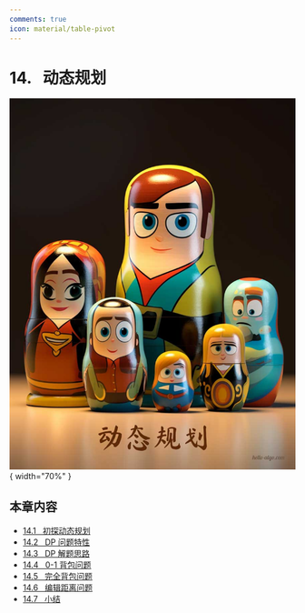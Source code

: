 ```yaml
---
comments: true
icon: material/table-pivot
---
```


# 14. &nbsp; 动态规划

<div class="center-table" markdown>

![动态规划](../assets/covers/chapter_dynamic_programming.jpg){ width="70%" }

</div>

## 本章内容

- [14.1 &nbsp; 初探动态规划](https://www.hello-algo.com/chapter_dynamic_programming/intro_to_dynamic_programming/)
- [14.2 &nbsp; DP 问题特性](https://www.hello-algo.com/chapter_dynamic_programming/dp_problem_features/)
- [14.3 &nbsp; DP 解题思路](https://www.hello-algo.com/chapter_dynamic_programming/dp_solution_pipeline/)
- [14.4 &nbsp; 0-1 背包问题](https://www.hello-algo.com/chapter_dynamic_programming/knapsack_problem/)
- [14.5 &nbsp; 完全背包问题](https://www.hello-algo.com/chapter_dynamic_programming/unbounded_knapsack_problem/)
- [14.6 &nbsp; 编辑距离问题](https://www.hello-algo.com/chapter_dynamic_programming/edit_distance_problem/)
- [14.7 &nbsp; 小结](https://www.hello-algo.com/chapter_dynamic_programming/summary/)
